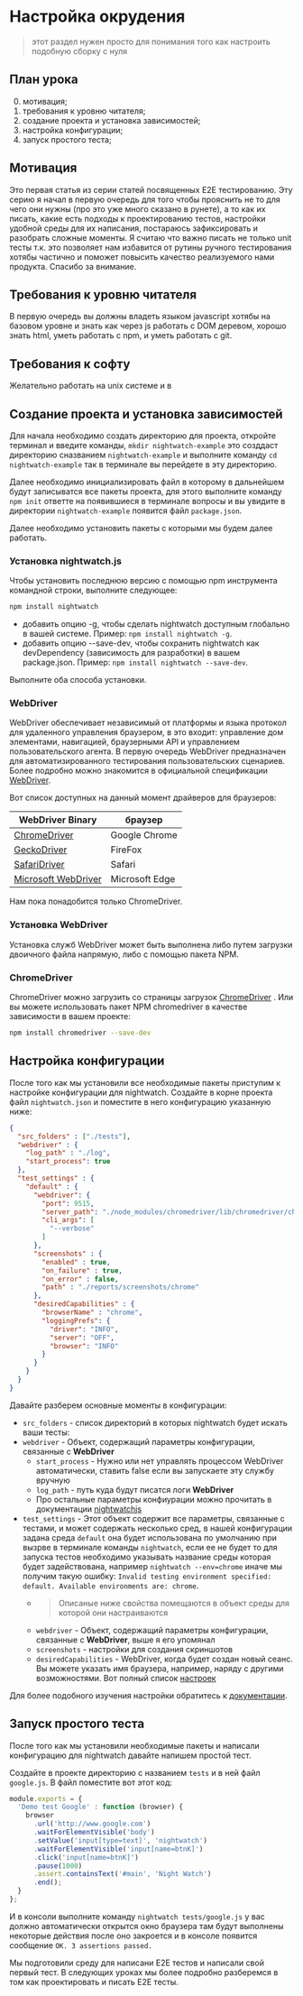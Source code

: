 # Настройка окрудения

> этот раздел нужен просто для понимания того как настроить подобную сборку с нуля

## План урока

0. мотивация;
0. требования к уровню читателя;
1. создание проекта и установка зависимостей;
2. настройка конфигурации;
3. запуск простого теста;


## Мотивация

Это первая статья из серии статей посвященных E2E тестированию. Эту серию я начал 
в первую очередь для того чтобы прояснить не то для чего они нужны 
(про это уже много сказано в рунете), а то как их писать, какие есть подходы к проектированию тестов, 
настройки удобной среды для их написания, постараюсь зафиксировать и разобрать сложные моменты. 
Я считаю что важно писать не только unit тесты т.к. это позволяет нам избавится от рутины ручного 
тестирования хотябы частично и поможет повысить качество реализуемого нами продукта. 
Спасибо за внимание.

## Требования к уровню читателя

В первую очередь вы должны владеть языком javascript хотябы на базовом уровне и знать как через js работать 
с DOM деревом, хорошо знать html, уметь работать с npm, и уметь работать с git.

## Требования к софту

Желательно работать на unix системе и в 
 
## Cоздание проекта и установка зависимостей

Для начала необходимо создать директорию для проекта, 
откройте терминал и введите команды, `mkdir nightwatch-example` это созддаст директорию сназванием `nightwatch-example`
и выполните команду `cd nightwatch-example` так в терминале вы перейдете в эту директорию. 

Далее необходимо инициализировать файл в которому в дальнейшем будут записыватся все пакеты проекта, 
для этого выполните команду `npm init` ответте на появившиеся в терминале вопросы и вы увидите в директории `nightwatch-example` 
появится файл `package.json`.

Далее необходимо установить пакеты с которыми мы будем далее работать.

### Установка nightwatch.js

Чтобы установить последнюю версию с помощью npm инструмента командной строки, выполните следующее:

```bash
npm install nightwatch
```

* добавить опцию -g, чтобы сделать nightwatch доступным глобально в вашей системе. Пример: `npm install nightwatch -g`.
* добавить опцию --save-dev, чтобы сохранить nightwatch как devDependency (зависимость для разработки) в вашем package.json. Пример: `npm install nightwatch --save-dev`.

Выполните оба способа установки.

### WebDriver

WebDriver обеспечивает независимый от платформы и языка протокол для удаленного управления браузером, в это входит: 
управление дом элементами, навигацией, браузерными API и управлением пользовательского агента. 
В первую очередь WebDriver  предназначен для автоматизированного тестирования пользовательских сценариев. 
Более подробно можно знакомится в официальной спецификации [WebDriver](https://www.w3.org/TR/webdriver1/).

Вот список доступных на данный момент драйверов для браузеров:

| WebDriver Binary | браузер |
|---|---|
| [ChromeDriver](http://chromedriver.chromium.org/)  | Google Chrome  |
| [GeckoDriver](https://github.com/mozilla/geckodriver/releases)  | FireFox  |
| [SafariDriver](https://developer.apple.com/documentation/webkit/testing_with_webdriver_in_safari)  | Safari  |
| [Microsoft WebDriver](https://developer.microsoft.com/en-us/microsoft-edge/tools/webdriver/)  | Microsoft Edge  |

Нам пока понадобится только ChromeDriver.

### Установка WebDriver

Установка служб WebDriver может быть выполнена либо путем загрузки двоичного файла напрямую, либо с помощью пакета NPM.

### ChromeDriver

ChromeDriver можно загрузить со страницы загрузок [ChromeDriver](http://chromedriver.chromium.org/) . 
Или вы можете использовать пакет NPM chromedriver в качестве зависимости в вашем проекте:

```bash
npm install chromedriver --save-dev
```

## Настройка конфигурации

После того как мы установили все необходимые пакеты приступим к настройке конфигурации для nightwatch.
Создайте в корне проекта файл `nightwatch.json` и поместите в него конфигурацию указанную ниже:

```json
{
  "src_folders" : ["./tests"],  
  "webdriver" : {
    "log_path" : "./log",
    "start_process": true
  },
  "test_settings" : {
    "default" : {
      "webdriver": {
        "port": 9515,
        "server_path": "./node_modules/chromedriver/lib/chromedriver/chromedriver.exe",
        "cli_args": [
          "--verbose"
        ]
      },
      "screenshots" : {
        "enabled" : true,
        "on_failure" : true,
        "on_error" : false,
        "path" : "./reports/screenshots/chrome"
      },
      "desiredCapabilities" : {
        "browserName" : "chrome",
        "loggingPrefs": {
          "driver": "INFO",
          "server": "OFF", 
          "browser": "INFO"
        }
      }
    }
  }
}
```

Давайте разберем основные моменты в конфигурации:

* `src_folders` - список директорий в которых nightwatch будет искать ваши тесты:
* `webdriver` - Объект, содержащий параметры конфигурации, связанные с **WebDriver**
    * `start_process` - Нужно или нет управлять процессом WebDriver автоматически, ставить false если вы запускаете эту службу вручную
    * `log_path` - путь куда будут писатся логи **WebDriver**
    * Про остальные параметры конфиурации можно прочитать в документации [nightwatchjs](http://nightwatchjs.org/gettingstarted#webdriver-settings)
* `test_settings` - Этот объект содержит все параметры, связанные с тестами, и может содержать несколько сред, 
в нашей конфигурации задана среда `default` она будет использована по умолчанию при вызрве в терминале команды `nightwatch`, 
если ее не будет то для запуска тестов необходимо указывать название среды которая будет задействована, например `nightwatch --env=chrome` 
иначе мы получим такую ошибку: `Invalid testing environment specified: default. Available environments are: chrome`. 
    * >Описаные ниже свойства помещаются в объект среды для которой они настраиваются
    * `webdriver` - Объект, содержащий параметры конфигурации, связанные с **WebDriver**, выше я его упомянал
    * `screenshots` - настройки для создания скриншотов
    * `desiredCapabilities` - 	WebDriver, когда будет создан новый сеанс. Вы можете указать имя браузера, например, 
    наряду с другими возможностями. Вот полный список [настроек](https://github.com/SeleniumHQ/selenium/wiki/DesiredCapabilities) 
    
Для более подобного изучения настройки обратитесь к [документации](http://nightwatchjs.org/gettingstarted).
 

## Запуск простого теста

После того как мы установили необходимые пакеты и написали конфигурацию для nightwatch давайте напишем простой тест.

Создайте в проекте директорию с названием `tests` и в ней файл `google.js`. В файл поместите вот этот код:

```js
module.exports = {
  'Demo test Google' : function (browser) {
    browser
      .url('http://www.google.com')
      .waitForElementVisible('body')
      .setValue('input[type=text]', 'nightwatch')
      .waitForElementVisible('input[name=btnK]')
      .click('input[name=btnK]')
      .pause(1000)
      .assert.containsText('#main', 'Night Watch')
      .end();
  }
};
```

И в консоли выполните команду `nightwatch tests/google.js` у вас должно автоматически открытся окно браузера 
там будут выполнены некоторые действия после оно закроется и в консоле появится сообщение `OK. 3 assertions passed.`

Мы подготовили среду для написани E2E тестов и написали свой первый тест. 
В следующих уроках мы более подробно разберемся в том как проектировать и писать E2E тесты.
